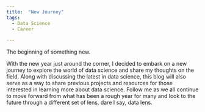 ```yaml
---
title:  "New Journey"
tags: 
  - Data Science
  - Career
  
---
```


The beginning of something new. 

With the new year just around the corner, I decided to embark on a new journey to explore the world of data science and share my thoughts on the field. Along with discussing the latest in data science, this blog will also serve as a way to share previous projects and resources for those interested in learning more about data science. Follow me as we all continue to move forward from what has been a rough year for many and look to the future through a different set of lens, dare I say, data lens.   


